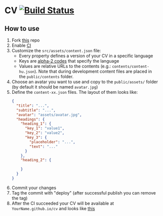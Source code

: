 # CV [![Build Status](https://travis-ci.org/Sholtee/cv.svg?branch=master)](https://travis-ci.org/Sholtee/cv)

## How to use
1. Fork [this](https://github.com/sholtee/cv.git ) repo
2. Enable [CI](https://travis-ci.com )
3. Customize the `src/assets/content.json` file:
    - Every property defines a version of your CV in a specific language
    - Keys are [alpha-2 codes](https://www.iso.org/obp/ui/#search ) that specify the language
    - Values are relative URLs to the contents (e.g.: `contents/content-hu.json`). Note that during development content files are placed in the `public/contents` folder.  
4. Choose an avatar you want to use and copy to the `public/assets/` folder (by default it should be named `avatar.jpg`)
5. Define the `content-xx.json` files. The layout of them looks like:
    ```json
    {
      "title": "...",
      "subtitle": "...",
      "avatar": "assets/avatar.jpg",
      "headings": {
        "heading_1": {
          "key_1": "value1",
          "key_2": "value2",
          "key_3": {
            "placeholder": "...",
            "text": "..."
          } 
        },
        "heading_2": {
     
        }
      }
    }
    ```
6. Commit your changes
7. Tag the commit with "deploy" (after successful publish you can remove the tag)
8. After the CI succeeded your CV will be available at `YourName.github.io/cv` and looks like [this](sholtee.github.io/cv )